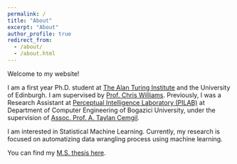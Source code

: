 ```yaml
---
permalink: /
title: "About"
excerpt: "About"
author_profile: true
redirect_from: 
  - /about/
  - /about.html
---
```


Welcome to my website!

I am a first year Ph.D. student at [The Alan Turing Institute](https://www.turing.ac.uk) and the University of Edinburgh. I am supervised by [Prof. Chris Williams](http://homepages.inf.ed.ac.uk/ckiw/). Previously, I was a Research Assistant at [Perceptual Intelligence Laboratory (PILAB)](http://www.cmpe.boun.edu.tr/pilab/doku.php) at Department of Computer Engineering of Bogazici University, under the supervision of [Assoc. Prof. A. Taylan Cemgil](http://www.cmpe.boun.edu.tr/~cemgil/).

I am interested in Statistical Machine Learning. Currently, my research is focused on automatizing data wrangling process using machine learning.

You can find my [M.S. thesis here](files/ms-thesis.pdf).
